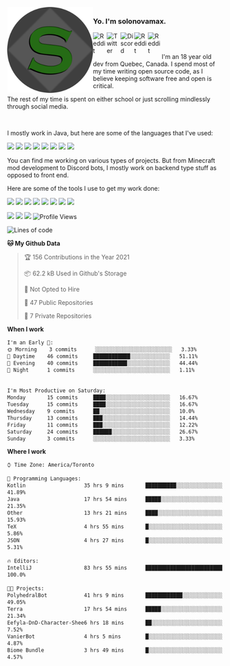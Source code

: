 <!-- dummy -->

<img align="left" alt="Avatar" width="200px" src="https://raw.githubusercontent.com/solonovamax/solonovamax/main/solonovamax-circle.png" />

### Yo. I'm solonovamax.

<a href="https://gitlab.com/solonovamax">
    <img align="left" alt="Reddit" width="32px" src="https://img.icons8.com/color/2x/gitlab.png">
</a>

<a href="https://twitter.com/solonovamax">
    <img align="left" alt="Twitter" width="32px" src="https://img.icons8.com/color/2x/twitter.png">
</a>

<a href="https://discord.gg/YFSQ4cF">
    <img align="left" alt="Discord" width="32px" src="https://img.icons8.com/color/2x/discord-logo.png">
</a>

<!-- <a href="https://twitch.tv/solonovamax">
    <img align="left" alt="Twitch" width="32px" src="https://img.icons8.com/color/2x/twitch.png">
</a> -->

<a href="https://reddit.com/u/solonovamax">
    <img align="left" alt="Reddit" width="32px" src="https://img.icons8.com/color/2x/reddit.png">
</a>

<a href="https://www.youtube.com/channel/UCTxCeyGu41WfEBT8mXpjHMA">
    <img align="left" alt="Reddit" width="32px" src="https://img.icons8.com/color/2x/youtube.png">
</a>

<!-- <a href="https://open.spotify.com/user/solonovamax">
    <img align="left" alt="Spotify" width="32px" src="https://img.icons8.com/color/2x/spotify.png">
</a> -->

<br />
<br />

I'm an 18 year old dev from Quebec, Canada.
I spend most of my time writing open source code, as I believe keeping software free and open is critical.

The rest of my time is spent on either school or just scrolling mindlessly through social media.

<br/>

I mostly work in Java, but here are some of the languages that I've used:

<code><img height="20" src="https://img.icons8.com/color/1x/java-coffee-cup-logo.png"></code>
<code><img height="20" src="https://img.icons8.com/color/1x/kotlin.png"></code>
<code><img height="20" src="https://img.icons8.com/color/1x/javascript.png"></code>
<code><img height="20" src="https://img.icons8.com/color/1x/nodejs.png"></code>
<code><img height="20" src="https://img.icons8.com/color/1x/python.png"></code>
<code><img height="20" src="https://img.icons8.com/color/1x/html-5.png"></code>
<code><img height="20" src="https://img.icons8.com/color/1x/css3.png"></code>
<code><img height="20" src="https://img.icons8.com/color/1x/graphql.png"></code>

You can find me working on various types of projects.
But from Minecraft mod development to Discord bots, I mostly work on backend type stuff as opposed to front end.

Here are some of the tools I use to get my work done:

<code><img height="20" src="https://img.icons8.com/material/1x/intellij-idea.png"></code>
<code><img height="20" src="https://img.icons8.com/color/1x/git.png"></code>
<code><img height="20" src="https://img.icons8.com/color/1x/docker.png"></code>
<code><img height="20" src="https://img.icons8.com/color/1x/linux.png"></code>
<code><img height="20" src="https://img.icons8.com/color/1x/mongodb.png"></code>
<code><img height="20" src="https://img.icons8.com/metro/1x/mysql.png"></code>
<code><img height="20" src="https://img.icons8.com/fluent/1x/console.png"></code>
<code><img height="20" src="https://img.icons8.com/color/1x/open-source.png"></code>

![](https://img.shields.io/badge/OS-Linux-informational?style=flat&logo=Arch%20Linux&logoColor=white&color=007ec6)
![](https://img.shields.io/badge/Editor-IntelliJ%20Idea-informational?style=flat&logo=IntelliJ%20Idea&logoColor=white&color=007ec6)
![](https://img.shields.io/badge/Main%20Language-Java-informational?style=flat&logo=Java&logoColor=white&color=007ec6)
![Profile Views](https://komarev.com/ghpvc/?username=solonovamax&color=blue&style=flat)








<!--START_SECTION:waka-->
![Lines of code](https://img.shields.io/badge/From%20Hello%20World%20I%27ve%20Written-22728%20lines%20of%20code-blue)

**🐱 My Github Data** 

> 🏆 156 Contributions in the Year 2021
 > 
> 📦 62.2 kB Used in Github's Storage 
 > 
> 🚫 Not Opted to Hire
 > 
> 📜 47 Public Repositories 
 > 
> 🔑 7 Private Repositories  
 > 
**When I work** 

```text
I'm an Early 🐤: 
🌞 Morning    3 commits      ░░░░░░░░░░░░░░░░░░░░░░░░░   3.33% 
🌆 Daytime    46 commits     ████████████░░░░░░░░░░░░░   51.11% 
🌃 Evening    40 commits     ███████████░░░░░░░░░░░░░░   44.44% 
🌙 Night      1 commits      ░░░░░░░░░░░░░░░░░░░░░░░░░   1.11%


I'm Most Productive on Saturday: 
Monday       15 commits     ████░░░░░░░░░░░░░░░░░░░░░   16.67% 
Tuesday      15 commits     ████░░░░░░░░░░░░░░░░░░░░░   16.67% 
Wednesday    9 commits      ██░░░░░░░░░░░░░░░░░░░░░░░   10.0% 
Thursday     13 commits     ███░░░░░░░░░░░░░░░░░░░░░░   14.44% 
Friday       11 commits     ███░░░░░░░░░░░░░░░░░░░░░░   12.22% 
Saturday     24 commits     ██████░░░░░░░░░░░░░░░░░░░   26.67% 
Sunday       3 commits      ░░░░░░░░░░░░░░░░░░░░░░░░░   3.33%

```


**Where I work** 

```text
⌚︎ Time Zone: America/Toronto

💬 Programming Languages: 
Kotlin                   35 hrs 9 mins       ██████████░░░░░░░░░░░░░░░   41.89% 
Java                     17 hrs 54 mins      █████░░░░░░░░░░░░░░░░░░░░   21.35% 
Other                    13 hrs 21 mins      ████░░░░░░░░░░░░░░░░░░░░░   15.93% 
TeX                      4 hrs 55 mins       █░░░░░░░░░░░░░░░░░░░░░░░░   5.86% 
JSON                     4 hrs 27 mins       █░░░░░░░░░░░░░░░░░░░░░░░░   5.31%

🔥 Editors: 
IntelliJ                 83 hrs 55 mins      █████████████████████████   100.0%

🐱‍💻 Projects: 
PolyhedralBot            41 hrs 9 mins       ████████████░░░░░░░░░░░░░   49.05% 
Terra                    17 hrs 54 mins      █████░░░░░░░░░░░░░░░░░░░░   21.34% 
Eefyla-DnD-Character-Shee6 hrs 18 mins       ██░░░░░░░░░░░░░░░░░░░░░░░   7.52% 
VanierBot                4 hrs 5 mins        █░░░░░░░░░░░░░░░░░░░░░░░░   4.87% 
Biome Bundle             3 hrs 49 mins       █░░░░░░░░░░░░░░░░░░░░░░░░   4.57%

```


<!--END_SECTION:waka-->

<!--
**solonovamax/solonovamax** is a ✨ _special_ ✨ repository because its `README.md` (this file) appears on your GitHub profile.

Here are some ideas to get you started:

- 🔭 I’m currently working on ...
- 🌱 I’m currently learning ...
- 👯 I’m looking to collaborate on ...
- 🤔 I’m looking for help with ...
- 💬 Ask me about ...
- 📫 How to reach me: ...
- 😄 Pronouns: ...
- ⚡ Fun fact: ...
-->
